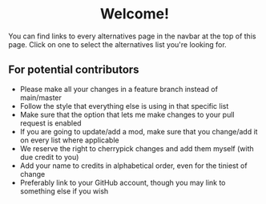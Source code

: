 <div align="center">

# Welcome!

</div>

You can find links to every alternatives
page in the navbar at the top of this page.
Click on one to select the alternatives list
you're looking for.

## For potential contributors

* Please make all your changes in a feature branch instead of main/master
* Follow the style that everything else is using in that specific list
* Make sure that the option that lets me make changes to your pull request is enabled
* If you are going to update/add a mod, make sure that you change/add it on every list where applicable
* We reserve the right to cherrypick changes and add them myself (with due credit to you)
* Add your name to credits in alphabetical order, even for the tiniest of change
* Preferably link to your GitHub account, though you may link to something else if you wish
